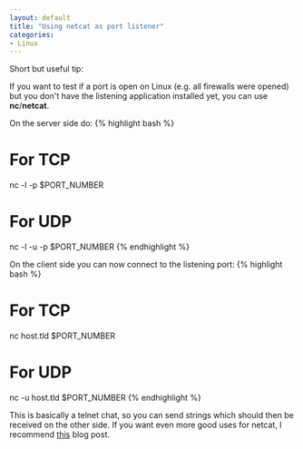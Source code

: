 ```yaml
---
layout: default
title: "Using netcat as port listener"
categories:
- Linux
---
```


Short but useful tip:

If you want to test if a port is open on Linux (e.g. all firewalls were opened) but you don't have the listening application installed yet, you can use **nc**/**netcat**.

On the server side do:
{% highlight bash %}
# For TCP
nc -l -p $PORT_NUMBER
# For UDP
nc -l -u -p $PORT_NUMBER
{% endhighlight %}

On the client side you can now connect to the listening port:
{% highlight bash %}
# For TCP
nc host.tld $PORT_NUMBER
# For UDP
nc -u host.tld $PORT_NUMBER
{% endhighlight %}

This is basically a telnet chat, so you can send strings which should then be received on the other side.
If you want even more good uses for netcat, I recommend [this](https://www.g-loaded.eu/2006/11/06/netcat-a-couple-of-useful-examples/) blog post.